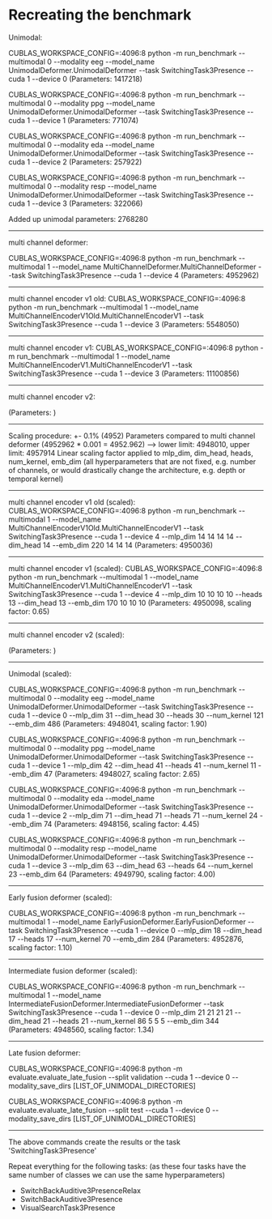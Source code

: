# Recreating the benchmark

Unimodal:

CUBLAS_WORKSPACE_CONFIG=:4096:8 python -m run_benchmark --multimodal 0 --modality eeg --model_name UnimodalDeformer.UnimodalDeformer --task SwitchingTask3Presence --cuda 1 --device 0
(Parameters: 1417218)

CUBLAS_WORKSPACE_CONFIG=:4096:8 python -m run_benchmark --multimodal 0 --modality ppg --model_name UnimodalDeformer.UnimodalDeformer --task SwitchingTask3Presence --cuda 1 --device 1
(Parameters: 771074)

CUBLAS_WORKSPACE_CONFIG=:4096:8 python -m run_benchmark --multimodal 0 --modality eda --model_name UnimodalDeformer.UnimodalDeformer --task SwitchingTask3Presence --cuda 1 --device 2
(Parameters: 257922)

CUBLAS_WORKSPACE_CONFIG=:4096:8 python -m run_benchmark --multimodal 0 --modality resp --model_name UnimodalDeformer.UnimodalDeformer --task SwitchingTask3Presence --cuda 1 --device 3
(Parameters: 322066)

Added up unimodal parameters: 2768280

-----------

multi channel deformer:

CUBLAS_WORKSPACE_CONFIG=:4096:8 python -m run_benchmark --multimodal 1  --model_name MultiChannelDeformer.MultiChannelDeformer --task SwitchingTask3Presence --cuda 1 --device 4
(Parameters: 4952962)

-----------

multi channel encoder v1 old:
CUBLAS_WORKSPACE_CONFIG=:4096:8 python -m run_benchmark --multimodal 1  --model_name MultiChannelEncoderV1Old.MultiChannelEncoderV1 --task SwitchingTask3Presence --cuda 1 --device 3
(Parameters: 5548050)

-----------

multi channel encoder v1:
CUBLAS_WORKSPACE_CONFIG=:4096:8 python -m run_benchmark --multimodal 1  --model_name MultiChannelEncoderV1.MultiChannelEncoderV1 --task SwitchingTask3Presence --cuda 1 --device 3
(Parameters: 11100856)

-----------

multi channel encoder v2:

(Parameters: )

-----------

Scaling procedure: 
+- 0.1% (4952) Parameters compared to multi channel deformer (4952962 * 0.001 = 4952.962)
--> lower limit: 4948010, upper limit: 4957914
Linear scaling factor applied to mlp_dim, dim_head, heads, num_kernel, emb_dim (all hyperparameters that are not fixed, e.g. number of channels, or would drastically change the architecture, e.g. depth or temporal kernel)

-----------

multi channel encoder v1 old (scaled):
CUBLAS_WORKSPACE_CONFIG=:4096:8 python -m run_benchmark --multimodal 1  --model_name MultiChannelEncoderV1Old.MultiChannelEncoderV1 --task SwitchingTask3Presence --cuda 1 --device 4 --mlp_dim 14 14 14 14 --dim_head 14 --emb_dim 220 14 14 14
(Parameters: 4950036)

-----------

multi channel encoder v1 (scaled):
CUBLAS_WORKSPACE_CONFIG=:4096:8 python -m run_benchmark --multimodal 1  --model_name MultiChannelEncoderV1.MultiChannelEncoderV1 --task SwitchingTask3Presence --cuda 1 --device 4 --mlp_dim 10 10 10 10 --heads 13 --dim_head 13 --emb_dim 170 10 10 10
(Parameters: 4950098, scaling factor: 0.65)

-----------

multi channel encoder v2 (scaled):

(Parameters: )

-----------

Unimodal (scaled): 

CUBLAS_WORKSPACE_CONFIG=:4096:8 python -m run_benchmark --multimodal 0 --modality eeg --model_name UnimodalDeformer.UnimodalDeformer --task SwitchingTask3Presence --cuda 1 --device 0 --mlp_dim 31 --dim_head 30 --heads 30 --num_kernel 121 --emb_dim 486
(Parameters: 4948041, scaling factor: 1.90)

CUBLAS_WORKSPACE_CONFIG=:4096:8 python -m run_benchmark --multimodal 0 --modality ppg --model_name UnimodalDeformer.UnimodalDeformer --task SwitchingTask3Presence --cuda 1 --device 1 --mlp_dim 42 --dim_head 41 --heads 41 --num_kernel 11 --emb_dim 47
(Parameters: 4948027, scaling factor: 2.65)

CUBLAS_WORKSPACE_CONFIG=:4096:8 python -m run_benchmark --multimodal 0 --modality eda --model_name UnimodalDeformer.UnimodalDeformer --task SwitchingTask3Presence --cuda 1 --device 2 --mlp_dim 71 --dim_head 71 --heads 71 --num_kernel 24 --emb_dim 74
(Parameters: 4948156, scaling factor: 4.45)

CUBLAS_WORKSPACE_CONFIG=:4096:8 python -m run_benchmark --multimodal 0 --modality resp --model_name UnimodalDeformer.UnimodalDeformer --task SwitchingTask3Presence --cuda 1 --device 3 --mlp_dim 63 --dim_head 63 --heads 64 --num_kernel 23 --emb_dim 64
(Parameters: 4949790, scaling factor: 4.00)

-----------

Early fusion deformer (scaled):

CUBLAS_WORKSPACE_CONFIG=:4096:8 python -m run_benchmark --multimodal 1  --model_name EarlyFusionDeformer.EarlyFusionDeformer --task SwitchingTask3Presence --cuda 1 --device 0 --mlp_dim 18 --dim_head 17 --heads 17 --num_kernel 70 --emb_dim 284
(Parameters: 4952876, scaling factor: 1.10)

-----------

Intermediate fusion deformer (scaled):

CUBLAS_WORKSPACE_CONFIG=:4096:8 python -m run_benchmark --multimodal 1  --model_name IntermediateFusionDeformer.IntermediateFusionDeformer --task SwitchingTask3Presence --cuda 1 --device 0 --mlp_dim 21 21 21 21 --dim_head 21 --heads 21 --num_kernel 86 5 5 5 --emb_dim 344
(Parameters: 4948560, scaling factor: 1.34)

-----------

Late fusion deformer: 

CUBLAS_WORKSPACE_CONFIG=:4096:8 python -m evaluate.evaluate_late_fusion --split validation --cuda 1 --device 0 --modality_save_dirs [LIST_OF_UNIMODAL_DIRECTORIES]

CUBLAS_WORKSPACE_CONFIG=:4096:8 python -m evaluate.evaluate_late_fusion --split test --cuda 1 --device 0 --modality_save_dirs [LIST_OF_UNIMODAL_DIRECTORIES]

-----------

The above commands create the results or the task 'SwitchingTask3Presence'

Repeat everything for the following tasks: 
(as these four tasks have the same number of classes we can use the same hyperparameters)
- SwitchBackAuditive3PresenceRelax
- SwitchBackAuditive3Presence
- VisualSearchTask3Presence




